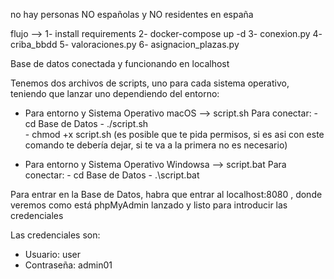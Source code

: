 no hay personas NO españolas y NO residentes en españa

flujo --> 
1- install requirements
2- docker-compose up -d
3- conexion.py
4- criba_bbdd
5- valoraciones.py
6- asignacion_plazas.py


Base de datos conectada y funcionando en localhost

Tenemos dos archivos de scripts, uno para cada sistema operativo, teniendo que lanzar uno dependiendo del entorno:
- Para entorno y Sistema Operativo macOS --> script.sh
        Para conectar:
          - cd Base de Datos
          - ./script.sh           
          - chmod +x script.sh (es posible que te pida permisos, si es asi con este comando te debería dejar, si te va a la primera no es necesario)
  
- Para entorno y Sistema Operativo Windowsa --> script.bat
        Para conectar:
          - cd Base de Datos
          - .\script.bat


Para entrar en la Base de Datos, habra que entrar al localhost:8080 , donde veremos como está phpMyAdmin lanzado y listo para introducir las credenciales

Las credenciales son:
- Usuario: user
- Contraseña: admin01